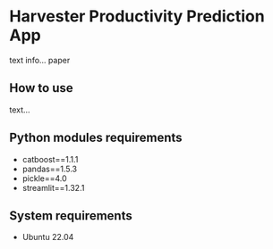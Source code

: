 # Harvester Productivity Prediction App
text info... paper

## How to use
text...


## Python modules requirements
- catboost==1.1.1
- pandas==1.5.3
- pickle==4.0
- streamlit==1.32.1

## System requirements
- Ubuntu 22.04
